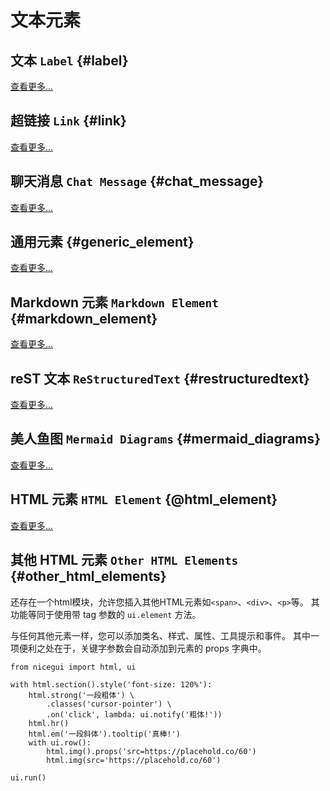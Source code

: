 # 文本元素

## 文本 `Label` {#label}

<!--@include: ./elements/label.md{3,15}-->

[查看更多...](./elements/label)

## 超链接 `Link` {#link}

<!--@include: ./elements/link.md{3,21}-->

[查看更多...](./elements/link)

## 聊天消息 `Chat Message` {#chat_message}

<!--@include: ./elements/chat_message.md{3,24}-->

[查看更多...](./elements/chat_message)

## 通用元素 {#generic_element}

<!--@include: ./elements/element.md{3,17}-->

[查看更多...](./elements/element)

## Markdown 元素 `Markdown Element` {#markdown_element}

<!--@include: ./elements/markdown.md{3,18}-->

[查看更多...](./elements/markdown)

## reST 文本 `ReStructuredText` {#restructuredtext}

<!--@include: ./elements/restructured_text.md{3,17}-->

[查看更多...](./elements/restructured_text)

## 美人鱼图 `Mermaid Diagrams` {#mermaid_diagrams}

<!--@include: ./elements/mermaid.md{3,30}-->

[查看更多...](./elements/mermaid)

## HTML 元素 `HTML Element` {@html_element}

<!--@include: ./elements/html.md{3,13}-->

[查看更多...](./elements/html)

## 其他 HTML 元素 `Other HTML Elements` <Badge type="tip" text="^2.5.0" /> {#other_html_elements}

还存在一个html模块，允许您插入其他HTML元素如`<span>`、`<div>`、`<p>`等。
其功能等同于使用带 tag 参数的 `ui.element` 方法。

与任何其他元素一样，您可以添加类名、样式、属性、工具提示和事件。
其中一项便利之处在于，关键字参数会自动添加到元素的 props 字典中。

```python:line-numbers
from nicegui import html, ui

with html.section().style('font-size: 120%'):
    html.strong('一段粗体') \
        .classes('cursor-pointer') \
        .on('click', lambda: ui.notify('粗体!'))
    html.hr()
    html.em('一段斜体').tooltip('真棒!')
    with ui.row():
        html.img().props('src=https://placehold.co/60')
        html.img(src='https://placehold.co/60')

ui.run()
```